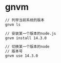 # gnvm

```cmd
// 列举当前系统的版本
gnvm ls
```



```cmd
// 安装某一个版本的node.js
gnvm install 14.3.0
```



```cmd
// 切换某一个版本的node
// 版本号
gnvm use 14.3.0
```